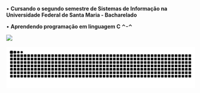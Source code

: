 • **Cursando o segundo semestre de Sistemas de Informação na Universidade Federal de Santa Maria - Bacharelado**

• **Aprendendo programação em linguagem C ⌃-⌃**

<img src="https://cdn.jsdelivr.net/gh/devicons/devicon/icons/c/c-original.svg" />

![Snake animation](https://github.com/rafaelamumbach/rafaelamumbach/blob/output/github-contribution-grid-snake.svg)

